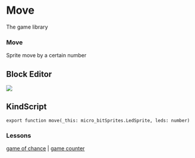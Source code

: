 # Move

The game library 

### Move

Sprite move by a certain number

## Block Editor

![](/static/mb/game-library/move-0.png)

## KindScript

```
export function move(_this: micro_bitSprites.LedSprite, leds: number)
```

### Lessons

[game of chance](/microbit/lessons/game-of-chance) | [game counter](/microbit/lessons/game-counter)

